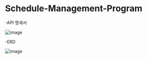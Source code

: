 # Schedule-Management-Program
-API 명세서

![image](https://github.com/user-attachments/assets/0ec2d080-c185-41f6-8a79-5cf3eaeac57d)


-ERD

![image](https://github.com/user-attachments/assets/5eed5c12-63fe-44fa-bda0-b93cd78e1de4)


